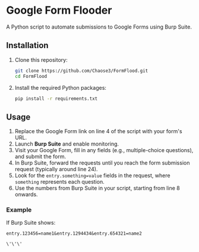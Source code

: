 # Google Form Flooder

A Python script to automate submissions to Google Forms using Burp Suite.

## Installation

1. Clone this repository:

    ```bash
    git clone https://github.com/Chaose3/FormFlood.git
    cd FormFlood
    ```

2. Install the required Python packages:

    ```bash
    pip install -r requirements.txt
    ```

## Usage

1. Replace the Google Form link on line 4 of the script with your form's URL.
2. Launch **Burp Suite** and enable monitoring.
3. Visit your Google Form, fill in any fields (e.g., multiple-choice questions), and submit the form.
4. In Burp Suite, forward the requests until you reach the form submission request (typically around line 24).
5. Look for the `entry.something=value` fields in the request, where `something` represents each question.
6. Use the numbers from Burp Suite in your script, starting from line 8 onwards.

### Example

If Burp Suite shows:

```text
entry.123456=name1&entry.1294434&entry.654321=name2

\'\'\'
